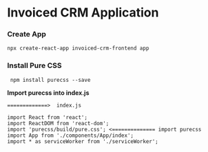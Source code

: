 # Invoiced CRM Application

### Create App
```
npx create-react-app invoiced-crm-frontend app
```

### Install Pure CSS
```
 npm install purecss --save   

```
__Import purecss into index.js__
```
=============>  index.js

import React from 'react';
import ReactDOM from 'react-dom';
import 'purecss/build/pure.css'; <============== import purecss
import App from './components/App/index';
import * as serviceWorker from './serviceWorker';
```
